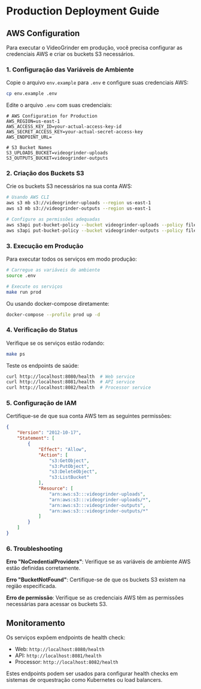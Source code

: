# Production Deployment Guide

## AWS Configuration

Para executar o VideoGrinder em produção, você precisa configurar as credenciais AWS e criar os buckets S3 necessários.

### 1. Configuração das Variáveis de Ambiente

Copie o arquivo `env.example` para `.env` e configure suas credenciais AWS:

```bash
cp env.example .env
```

Edite o arquivo `.env` com suas credenciais:

```env
# AWS Configuration for Production
AWS_REGION=us-east-1
AWS_ACCESS_KEY_ID=your-actual-access-key-id
AWS_SECRET_ACCESS_KEY=your-actual-secret-access-key
AWS_ENDPOINT_URL=

# S3 Bucket Names
S3_UPLOADS_BUCKET=videogrinder-uploads
S3_OUTPUTS_BUCKET=videogrinder-outputs
```

### 2. Criação dos Buckets S3

Crie os buckets S3 necessários na sua conta AWS:

```bash
# Usando AWS CLI
aws s3 mb s3://videogrinder-uploads --region us-east-1
aws s3 mb s3://videogrinder-outputs --region us-east-1

# Configure as permissões adequadas
aws s3api put-bucket-policy --bucket videogrinder-uploads --policy file://bucket-policy.json
aws s3api put-bucket-policy --bucket videogrinder-outputs --policy file://bucket-policy.json
```

### 3. Execução em Produção

Para executar todos os serviços em modo produção:

```bash
# Carregue as variáveis de ambiente
source .env

# Execute os serviços
make run prod
```

Ou usando docker-compose diretamente:

```bash
docker-compose --profile prod up -d
```

### 4. Verificação do Status

Verifique se os serviços estão rodando:

```bash
make ps
```

Teste os endpoints de saúde:

```bash
curl http://localhost:8080/health  # Web service
curl http://localhost:8081/health  # API service
curl http://localhost:8082/health  # Processor service
```

### 5. Configuração de IAM

Certifique-se de que sua conta AWS tem as seguintes permissões:

```json
{
    "Version": "2012-10-17",
    "Statement": [
        {
            "Effect": "Allow",
            "Action": [
                "s3:GetObject",
                "s3:PutObject",
                "s3:DeleteObject",
                "s3:ListBucket"
            ],
            "Resource": [
                "arn:aws:s3:::videogrinder-uploads",
                "arn:aws:s3:::videogrinder-uploads/*",
                "arn:aws:s3:::videogrinder-outputs",
                "arn:aws:s3:::videogrinder-outputs/*"
            ]
        }
    ]
}
```

### 6. Troubleshooting

**Erro "NoCredentialProviders"**: Verifique se as variáveis de ambiente AWS estão definidas corretamente.

**Erro "BucketNotFound"**: Certifique-se de que os buckets S3 existem na região especificada.

**Erro de permissão**: Verifique se as credenciais AWS têm as permissões necessárias para acessar os buckets S3.

## Monitoramento

Os serviços expõem endpoints de health check:

- Web: `http://localhost:8080/health`
- API: `http://localhost:8081/health` 
- Processor: `http://localhost:8082/health`

Estes endpoints podem ser usados para configurar health checks em sistemas de orquestração como Kubernetes ou load balancers. 
